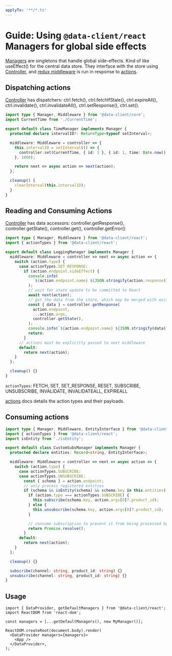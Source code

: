 ```yaml
---
applyTo: '**/*.ts'
---
```

# Guide: Using `@data-client/react` Managers for global side effects

[Managers](https://dataclient.io/docs/api/Manager) are singletons that handle global side-effects. Kind of like useEffect() for the central data store.
They interface with the store using [Controller](https://dataclient.io/docs/api/Controller), and [redux middleware](https://redux.js.org/tutorials/fundamentals/part-4-store#middleware) is run in response to [actions](https://dataclient.io/docs/api/Actions).

## Dispatching actions

[Controller](https://dataclient.io/docs/api/Controller) has dispatchers:
ctrl.fetch(), ctrl.fetchIfStale(), ctrl.expireAll(), ctrl.invalidate(), ctrl.invalidateAll(), ctrl.setResponse(), ctrl.set().

```ts
import type { Manager, Middleware } from '@data-client/core';
import CurrentTime from './CurrentTime';

export default class TimeManager implements Manager {
  protected declare intervalID?: ReturnType<typeof setInterval>;

  middleware: Middleware = controller => {
    this.intervalID = setInterval(() => {
      controller.set(CurrentTime, { id: 1 }, { id: 1, time: Date.now() });
    }, 1000);

    return next => async action => next(action);
  };

  cleanup() {
    clearInterval(this.intervalID);
  }
}
```

## Reading and Consuming Actions

[Controller](https://dataclient.io/docs/api/Controller) has data accessors:
controller.getResponse(), controller.getState(), controller.get(), controller.getError()

```ts
import type { Manager, Middleware } from '@data-client/react';
import { actionTypes } from '@data-client/react';

export default class LoggingManager implements Manager {
  middleware: Middleware = controller => next => async action => {
    switch (action.type) {
      case actionTypes.SET_RESPONSE:
        if (action.endpoint.sideEffect) {
          console.info(
            `${action.endpoint.name} ${JSON.stringify(action.response)}`,
          );
          // wait for state update to be committed to React
          await next(action);
          // get the data from the store, which may be merged with existing state
          const { data } = controller.getResponse(
            action.endpoint,
            ...action.args,
            controller.getState(),
          );
          console.info(`${action.endpoint.name} ${JSON.stringify(data)}`);
          return;
        }
      // actions must be explicitly passed to next middleware
      default:
        return next(action);
    }
  };

  cleanup() {}
}
```

`actionTypes`: FETCH, SET, SET_RESPONSE, RESET, SUBSCRIBE, UNSUBSCRIBE, INVALIDATE, INVALIDATEALL, EXPIREALL

[actions](https://dataclient.io/docs/api/Actions) docs details the action types and their payloads.

## Consuming actions

```ts
import type { Manager, Middleware, EntityInterface } from '@data-client/react';
import { actionTypes } from '@data-client/react';
import isEntity from './isEntity';

export default class CustomSubsManager implements Manager {
  protected declare entities: Record<string, EntityInterface>;

  middleware: Middleware = controller => next => async action => {
    switch (action.type) {
      case actionTypes.SUBSCRIBE:
      case actionTypes.UNSUBSCRIBE:
        const { schema } = action.endpoint;
        // only process registered entities
        if (schema && isEntity(schema) && schema.key in this.entities) {
          if (action.type === actionTypes.SUBSCRIBE) {
            this.subscribe(schema.key, action.args[0]?.product_id);
          } else {
            this.unsubscribe(schema.key, action.args[0]?.product_id);
          }

          // consume subscription to prevent it from being processed by other managers
          return Promise.resolve();
        }
      default:
        return next(action);
    }
  };

  cleanup() {}

  subscribe(channel: string, product_id: string) {}
  unsubscribe(channel: string, product_id: string) {}
}
```

## Usage

```tsx
import { DataProvider, getDefaultManagers } from '@data-client/react';
import ReactDOM from 'react-dom';

const managers = [...getDefaultManagers(), new MyManager()];

ReactDOM.createRoot(document.body).render(
  <DataProvider managers={managers}>
    <App />
  </DataProvider>,
);
```